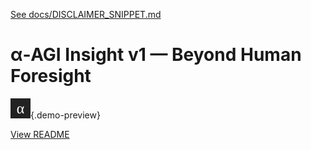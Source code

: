 [See docs/DISCLAIMER_SNIPPET.md](../DISCLAIMER_SNIPPET.md)

# α‑AGI Insight v1 — Beyond Human Foresight

![preview](../alpha_agi_insight_v1/favicon.svg){.demo-preview}

[View README](../../alpha_factory_v1/demos/alpha_agi_insight_v1/README.md)
